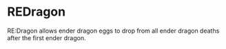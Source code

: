 # REDragon
RE:Dragon allows ender dragon eggs to drop from all ender dragon deaths after the first ender dragon.
